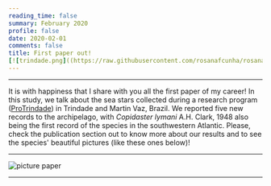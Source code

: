 ```yaml
--- 
reading_time: false
summary: February 2020
profile: false
date: 2020-02-01
comments: false
title: First paper out!
[![trindade.png]((https://raw.githubusercontent.com/rosanafcunha/rosanafcunha/master/static/media/trindade.png)](https://rosanacunha.netlify.app/post/getting-started/firstpaper/)
---
```

---

It is with happiness that I share with you all the first paper of my career! In this study, we talk about the sea stars collected during a research program ([ProTrindade](https://www.marinha.mil.br/secirm/sites/www.marinha.mil.br.secirm/files/publicacoes/protrindade/protrindade-10anos.pdf)) in Trindade and Martin Vaz, Brazil. We reported five new records to the archipelago, with _Copidaster lymani_ A.H. Clark, 1948 also being the first record of the species in the southwestern Atlantic. Please, check the publication section out to know more about our results and to see the species' beautiful pictures (like these ones below)! 

---
![picture paper](https://raw.githubusercontent.com/rosanafcunha/rosanafcunha/master/static/media/trindade.png "Paper 2020")

---
